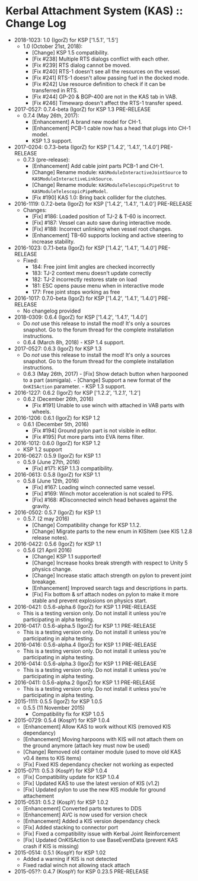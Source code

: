 # Kerbal Attachment System (KAS) :: Change Log

* 2018-1023: 1.0 (IgorZ) for KSP ['1.5.1', '1.5']
	+ 1.0 (October 21st, 2018):
		- [Change] KSP 1.5 compatibility.
		- [Fix #238] Multiple RTS dialogs conflict with each other.
		- [Fix #239] RTS dialog cannot be moved.
		- [Fix #240] RTS-1 doesn't see all the resources on the vessel.
		- [Fix #241] RTS-1 doesn't allow passing fuel in the docked mode.
		- [Fix #242] Use resource definition to check if it can be transferred in RTS.
		- [Fix #244] GP-20 & BGP-400 are not in the KAS tab in VAB.
		- [Fix #246] Timewarp doesn't affect the RTS-1 transfer speed.
* 2017-0527: 0.7.4-beta (IgorZ) for KSP 1.3 PRE-RELEASE
	+ 0.7.4 (May 26th, 2017):
		- [Enhancement] A brand new model for CH-1.
		- [Enhancement] PCB-1 cable now has a head that plugs into CH-1 model.
		- KSP 1.3 support.
* 2017-0204: 0.7.3-beta (IgorZ) for KSP ['1.4.2', '1.4.1', '1.4.0'] PRE-RELEASE
	+ 0.7.3 (pre-release):
		- [Enhancement] Add cable joint parts PCB-1 and CH-1.
		- [Change] Rename module: `KASModuleInteractiveJointSource` to `KASModuleInteractiveLinkSource`.
		- [Change] Rename module: `KASModuleTelescopicPipeStrut` to `KASModuleTelescopicPipeModel`.
		- [Fix #190] KAS 1.0: Bring back collider for the clutches.
* 2016-1119: 0.7.2-beta (IgorZ) for KSP ['1.4.2', '1.4.1', '1.4.0'] PRE-RELEASE
	+ Changes:
		- [Fix] #186: Loaded position of TJ-2 & T-60 is incorrect.
		- [Fix] #187: Vessel can auto save during interactive mode.
		- [Fix] #188: Incorrect unlinking when vessel root changes.
		- [Enhancement] TB-60 supports locking and active steering to increase stability.
* 2016-1023: 0.7.1-beta (IgorZ) for KSP ['1.4.2', '1.4.1', '1.4.0'] PRE-RELEASE
	+ Fixed:
		- 184: Free joint limit angles are checked incorrectly
		- 183: TJ-2 context menu doesn't update correctly
		- 182: TJ-2 incorrectly restores state on load
		- 181: ESC opens pause menu when in interactive mode
		- 177: Free joint stops working as free
* 2016-1017: 0.7.0-beta (IgorZ) for KSP ['1.4.2', '1.4.1', '1.4.0'] PRE-RELEASE
	+ No changelog provided
* 2018-0309: 0.6.4 (IgorZ) for KSP ['1.4.2', '1.4.1', '1.4.0']
	+ Do _not_ use this release to install the mod! It's only a sources snapshot. Go to the forum thread for the complete installation instructions.
	+ 0.6.4 (March 8h, 2018)
			- KSP 1.4 support.
* 2017-0527: 0.6.3 (IgorZ) for KSP 1.3
	+ Do _not_ use this release to install the mod! It's only a sources snapshot. Go to the forum thread for the complete installation instructions.
	+ 0.6.3 (May 26th, 2017)
			- [Fix] Show detach button when harpooned to a part (asmigala).
			- [Change] Support a new format of the `OnKISAction` parameter.
			- KSP 1.3 support.
* 2016-1227: 0.6.2 (IgorZ) for KSP ['1.2.2', '1.2.1', '1.2']
	+ 0.6.2 (December 26th, 2016)
		- [Fix #191] Unable to use winch with attached in VAB parts with wheels.
* 2016-1206: 0.6.1 (IgorZ) for KSP 1.2
	+ 0.6.1 (December 5th, 2016)
		- [Fix #194] Ground pylon part is not visible in editor.
		- [Fix #195] Put more parts into EVA items filter.
* 2016-1012: 0.6.0 (IgorZ) for KSP 1.2
	+ KSP 1.2 support
* 2016-0627: 0.5.9 (IgorZ) for KSP 1.1
	+ 0.5.9 (June 27th, 2016)
		- [Fix] #171: KSP 1.1.3 compatibility.
* 2016-0613: 0.5.8 (IgorZ) for KSP 1.1
	+ 0.5.8 (June 12th, 2016)
		- [Fix] #167: Loading winch connected same vessel.
		- [Fix] #169: Winch motor acceleration is not scaled to FPS.
		- [Fix] #168: #Disconnected winch head behaves against the gravity.
* 2016-0502: 0.5.7 (IgorZ) for KSP 1.1
	+ 0.5.7. (2 may 2016)
		- [Change] Compatibility change for KSP 1.1.2.
		- [Change] Migrate parts to the new enum in KISItem (see KIS 1.2.8 release notes).
* 2016-0422: 0.5.6 (IgorZ) for KSP 1.1
	+ 0.5.6 (21 April 2016)
		- [Change] KSP 1.1 supported!
		- [Change] Increase hooks break strength with respect to Unity 5 physics change.
		- [Change] Increase static attach strength on pylon to prevent joint breakage.
		- [Enhancement] Improved search tags and descriptions in parts.
		- [Fix] Fix bottom & srf attach nodes on pylon to make it more stable and prevent explosions on physics start.
* 2016-0421: 0.5.6-alpha.6 (IgorZ) for KSP 1.1 PRE-RELEASE
	+ This is a testing version only. Do not install it unless you're participating in alpha testing.
* 2016-0417: 0.5.6-alpha.5 (IgorZ) for KSP 1.1 PRE-RELEASE
	+ This is a testing version only. Do not install it unless you're participating in alpha testing.
* 2016-0416: 0.5.6-alpha.4 (IgorZ) for KSP 1.1 PRE-RELEASE
	+ This is a testing version only. Do not install it unless you're participating in alpha testing.
* 2016-0414: 0.5.6-alpha.3 (IgorZ) for KSP 1.1 PRE-RELEASE
	+ This is a testing version only. Do not install it unless you're participating in alpha testing.
* 2016-0411: 0.5.6-alpha.2 (IgorZ) for KSP 1.1 PRE-RELEASE
	+ This is a testing version only. Do not install it unless you're participating in alpha testing.
* 2015-1111: 0.5.5 (IgorZ) for KSP 1.0.5
	+ 0.5.5 (11 November 2015)
		- Compatibility fix for KSP 1.0.5
* 2015-0729: 0.5.4 (KospY) for KSP 1.0.4
	+ [Enhancement] Allow KAS to work without KIS (removed KIS dependancy)
	+ [Enhancement] Moving harpoons with KIS will not attach them on the ground anymore (attach key must now be used)
	+ [Change] Removed old container module (used to move old KAS v0.4 items to KIS items)
	+ [Fix] Fixed KIS dependancy checker not working as expected
* 2015-0711: 0.5.3 (KospY) for KSP 1.0.4
	+ [Fix] Compatibility update for KSP 1.0.4
	+ [Fix] Updated KAS to use the latest version of KIS (v1.2)
	+ [Fix] Updated pylon to use the new KIS module for ground attachement
* 2015-0531: 0.5.2 (KospY) for KSP 1.0.2
	+ [Enhancement] Converted parts textures to DDS
	+ [Enhancement] AVC is now used for version check
	+ [Enhancement] Added a KIS version dependancy check
	+ [Fix] Added stacking to connector port
	+ [Fix] Fixed a compatibility issue with Kerbal Joint Reinforcement
	+ [Fix] Updated OnKISAction to use BaseEventData (prevent KAS crash if KIS is missing)
* 2015-0514: 0.5.1 (KospY) for KSP 1.02 
	+ Added a warning if KIS is not detected
	+ Fixed radial winch not allowing stack attach
* 2015-05??: 0.4.7 (KospY) for KSP 0.23.5 PRE-RELEASE
